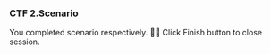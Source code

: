 ### CTF 2.Scenario
  
You completed scenario respectively. 👏🏻
Click Finish button to close session.  
